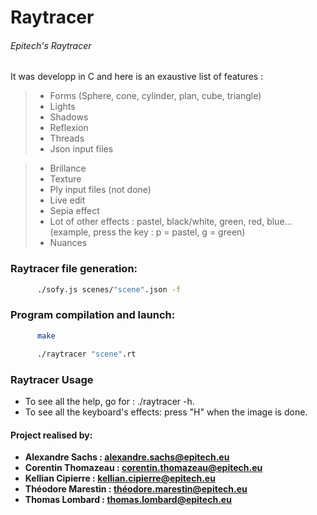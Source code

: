 # Raytracer

###### Epitech's Raytracer
It was developp in C and here is an exaustive list of features :

 > - Forms (Sphere, cone, cylinder, plan, cube, triangle)
 > - Lights
 > - Shadows
 > - Reflexion
 > - Threads
 > - Json input files

 > - Brillance
 > - Texture
 > - Ply input files (not done)
 > - Live edit
 > - Sepia effect
 > - Lot of other effects : pastel, black/white, green, red, blue... (example, press the key : p = pastel, g = green)
 > - Nuances

### Raytracer file generation:
  ```sh
        ./sofy.js scenes/"scene".json -f
```

### Program compilation and launch:
  ```sh
        make
```
  ```sh
        ./raytracer "scene".rt
```
 
### Raytracer Usage
- To see all the help, go for : ./raytracer -h.
- To see all the keyboard's effects: press "H" when the image is done.


#### Project realised by:
- **Alexandre Sachs : [alexandre.sachs@epitech.eu](https://github.com/SachsA)**
- **Corentin Thomazeau : [corentin.thomazeau@epitech.eu]()**
- **Kellian Cipierre : [kellian.cipierre@epitech.eu](https://github.com/K6PIR)**
- **Théodore Marestin : [théodore.marestin@epitech.eu]()**
- **Thomas Lombard : [thomas.lombard@epitech.eu](https://github.com/Deafter)**
